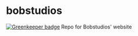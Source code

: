 # bobstudios

[![Greenkeeper badge](https://badges.greenkeeper.io/wopian/bobstudios.svg)](https://greenkeeper.io/)
Repo for Bobstudios' website
